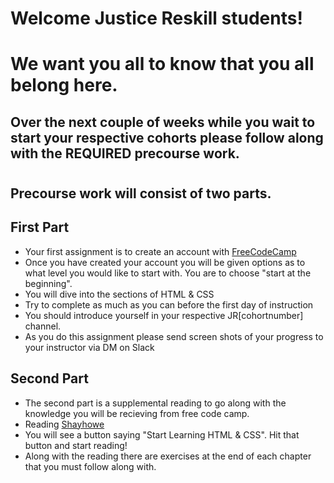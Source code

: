 # Welcome Justice Reskill students!

# We want you all to know that you all belong here.

## Over the next couple of weeks while you wait to start your respective cohorts please follow along with the REQUIRED precourse work.
#
#

## Precourse work will consist of two parts.

## First Part
- Your first assignment is to create an account with [FreeCodeCamp](https://www.freecodecamp.org/)
- Once you have created your account you will be given options as to what level you would like to start with. You are to choose "start at the beginning".
- You will dive into the sections of HTML & CSS
- Try to complete as much as you can before the first day of instruction
- You should introduce yourself in your respective JR[cohortnumber] channel.
- As you do this assignment please send screen shots of your progress to your instructor via DM on Slack

## Second Part
- The second part is a supplemental reading to go along with the knowledge you will be recieving from free code camp.
- Reading [Shayhowe](https://learn.shayhowe.com/html-css/)
- You will see a button saying "Start Learning HTML & CSS". Hit that button and start reading!
- Along with the reading there are exercises at the end of each chapter that you must follow along with. 


